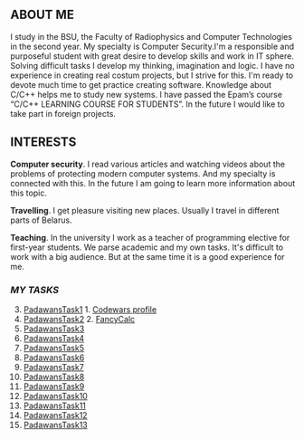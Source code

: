 
## ABOUT ME

  I study in the BSU, the Faculty of Radiophysics and Computer Technologies in the second year. My specialty is Computer Security.I'm a responsible and purposeful student with great desire to develop skills and work in IT sphere. Solving difficult tasks I develop my thinking, imagination and logic. I have no experience in creating real costum projects, but I strive for this. I'm ready to devote much time to get practice creating software. Knowledge about C/C++ helps me to study new systems. I have passed the Epam’s course “C/C++ LEARNING COURSE FOR STUDENTS”. In the future I would like to take part in foreign projects.

## INTERESTS

**Computer security**. I read various articles and watching videos about the problems of protecting modern computer systems. And my specialty is connected with this. In the future I am going to learn more information about this topic. 

**Travelling**. I get pleasure visiting new places. Usually I travel in different parts of Belarus. 

**Teaching**. In the university I work as a teacher of programming elective for first-year students. We parse academic and my own tasks. It's difficult to work with a big audience. But at the same time it is a good experience for me. 

### *MY TASKS*


3. [PadawansTask1](https://github.com/AliaksandrKratovich/PadawansTask1)      1. [Codewars profile](https://www.codewars.com/users/AliaksandrKratovich)
4. [PadawansTask2](https://github.com/AliaksandrKratovich/PadawansTask2)      2. [FancyCalc](https://github.com/AliaksandrKratovich/FancyCalc)
5. [PadawansTask3](https://github.com/AliaksandrKratovich/PadawansTask3)
6. [PadawansTask4](https://github.com/AliaksandrKratovich/PadawansTask4)
7. [PadawansTask5](https://github.com/AliaksandrKratovich/PadawansTask5)
8. [PadawansTask6](https://github.com/AliaksandrKratovich/PadawansTask6)
9. [PadawansTask7](https://github.com/AliaksandrKratovich/PadawansTask7)
10. [PadawansTask8](https://github.com/AliaksandrKratovich/PadawansTask8)
11. [PadawansTask9](https://github.com/AliaksandrKratovich/PadawansTask9)
12. [PadawansTask10](https://github.com/AliaksandrKratovich/PadawansTask10)
13. [PadawansTask11](https://github.com/AliaksandrKratovich/PadawansTask11)
14. [PadawansTask12](https://github.com/AliaksandrKratovich/PadawansTask12)
15. [PadawansTask13](https://github.com/AliaksandrKratovich/PadawansTask13)
